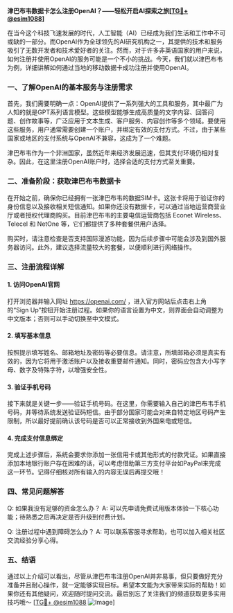 **津巴布韦数据卡怎么注册OpenAI？——轻松开启AI探索之旅[[TG💪+ @esim1088](https://t.me/s/esim1088)]**

在当今这个科技飞速发展的时代，人工智能（AI）已经成为我们生活和工作中不可或缺的一部分。而OpenAI作为全球领先的AI研究机构之一，其提供的技术和服务吸引了无数开发者和技术爱好者的关注。然而，对于许多非英语国家的用户来说，如何注册并使用OpenAI的服务可能是一个不小的挑战。今天，我们就以津巴布韦为例，详细讲解如何通过当地的移动数据卡成功注册并使用OpenAI。

### 一、了解OpenAI的基本服务与注册需求

首先，我们需要明确一点：OpenAI提供了一系列强大的工具和服务，其中最广为人知的就是GPT系列语言模型。这些模型能够生成高质量的文字内容、回答问题、创作故事等，广泛应用于文本生成、客户服务、内容创作等多个领域。要使用这些服务，用户通常需要创建一个账户，并绑定有效的支付方式。不过，由于某些国家或地区的支付系统与OpenAI不兼容，这成为了一个难题。

津巴布韦作为一个非洲国家，虽然近年来经济发展迅速，但其支付环境仍相对复杂。因此，在这里注册OpenAI账户时，选择合适的支付方式至关重要。

### 二、准备阶段：获取津巴布韦数据卡

在开始之前，确保你已经拥有一张津巴布韦的数据SIM卡。这张卡将用于验证你的身份信息以及接收相关短信通知。如果你还没有数据卡，可以通过当地运营商营业厅或者授权代理商购买。目前津巴布韦的主要电信运营商包括 Econet Wireless、Telecel 和 NetOne 等，它们都提供了多种套餐供用户选择。

购买时，请注意检查是否支持国际漫游功能，因为后续步骤中可能会涉及到国外服务器访问。此外，建议选择流量较大的套餐，以便顺利进行网络操作。

### 三、注册流程详解

#### 1. 访问OpenAI官网

打开浏览器并输入网址 https://openai.com/ ，进入官方网站后点击右上角的“Sign Up”按钮开始注册过程。如果你的语言设置为中文，则界面会自动调整为中文版本；否则可以手动切换至中文模式。

#### 2. 填写基本信息

按照提示填写姓名、邮箱地址及密码等必要信息。请注意，所填邮箱必须是真实有效的，因为它将用于激活账户以及接收重要邮件通知。同时，密码应包含大小写字母、数字及特殊字符，以增强安全性。

#### 3. 验证手机号码

接下来就是关键一步——验证手机号码。在这里，你需要输入自己的津巴布韦手机号码，并等待系统发送验证码短信。由于部分国家可能会对来自特定地区号码产生限制，所以最好提前确认该号码是否可以正常接收到外国来电或短信。

#### 4. 完成支付信息绑定

完成上述步骤后，系统会要求你添加一张信用卡或其他形式的付款凭证。如果直接添加本地银行账户存在困难的话，可以考虑借助第三方支付平台如PayPal来完成这一环节。记得仔细核对所有输入的内容无误后再提交哦！

### 四、常见问题解答

Q: 如果我没有足够的资金怎么办？
A: 可以先申请免费试用版本体验一下核心功能；待熟悉之后再决定是否升级到付费计划。

Q: 注册过程中遇到障碍怎么办？
A: 可以联系客服寻求帮助，也可以加入相关社区交流经验分享心得。

### 五、结语

通过以上介绍可以看出，尽管从津巴布韦注册OpenAI并非易事，但只要做好充分准备并且耐心操作，就一定能够实现目标。希望本文能为大家带来实际的帮助！如果你还有其他疑问，欢迎随时提问交流。最后别忘了关注我们的频道获取更多实用技巧哦～ [[TG💪+ @esim1088](https://t.me/s/esim1088) ![Image](https://i.postimg.cc/4NQfJmqS/Snipaste-2025-05-13-00-14-12.png)]